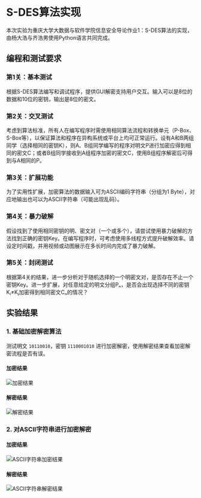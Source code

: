 # S-DES算法实现

本次实验为重庆大学大数据与软件学院信息安全导论作业1：S-DES算法的实现，由杨大浩与齐浩男使用Python语言共同完成。

## 编程和测试要求

### 第1关：基本测试
根据S-DES算法编写和调试程序，提供GUI解密支持用户交互。输入可以是8位的数据和10位的密钥，输出是8位的密文。

### 第2关：交叉测试
考虑到算法标准，所有人在编写程序时需使用相同算法流程和转换单元（P-Box、S-Box等），以保证算法和程序在异构系统或平台上均可正常运行。设有A和B两组同学（选择相同的密钥K），则A、B组同学编写的程序对明文P进行加密应得到相同的密文C；或者B组同学接收到A组程序加密的密文C，使用B组程序解密后可得到与A相同的P。

### 第3关：扩展功能
为了实用性扩展，加密算法的数据输入可为ASCII编码字符串（分组为1 Byte），对应地输出也可以为ASCII字符串（可能出现乱码）。

### 第4关：暴力破解
假设找到了使用相同密钥的明、密文对（一个或多个），请尝试使用暴力破解的方法找到正确的密钥Key。在编写程序时，可考虑使用多线程方式提升破解效率。请设定时间戳，并用视频或动图展示在多长时间内完成了暴力破解。

### 第5关：封闭测试
根据第4关的结果，进一步分析对于随机选择的一个明密文对，是否存在不止一个密钥Key。进一步扩展，对任意给定的明文分组Pₙ，是否会出现选择不同的密钥Kᵢ≠Kⱼ加密得到相同密文Cₙ的情况？

## 实验结果

### 1. 基础加密解密算法
测试明文 `10110010`，密钥 `1110001010` 进行加密解密，使用解密结果查看加密解密流程是否有误。

#### 加密结果
![加密结果](https://github.com/user-attachments/assets/d3599568-667a-417c-a845-560814fbcf01)

#### 解密结果
![解密结果](https://github.com/user-attachments/assets/1d2d209c-b94c-47bc-80fc-f54422b43cd6)

### 2. 对ASCII字符串进行加密解密
#### 加密结果
![ASCII字符串加密结果](https://github.com/user-attachments/assets/0bab547d-e63c-4961-ba6f-96cc87671f75)

#### 解密结果
![ASCII字符串解密结果](https://github.com/user-attachments/assets/a36b11a3-6dc3-4843-9fae-663297771436)


